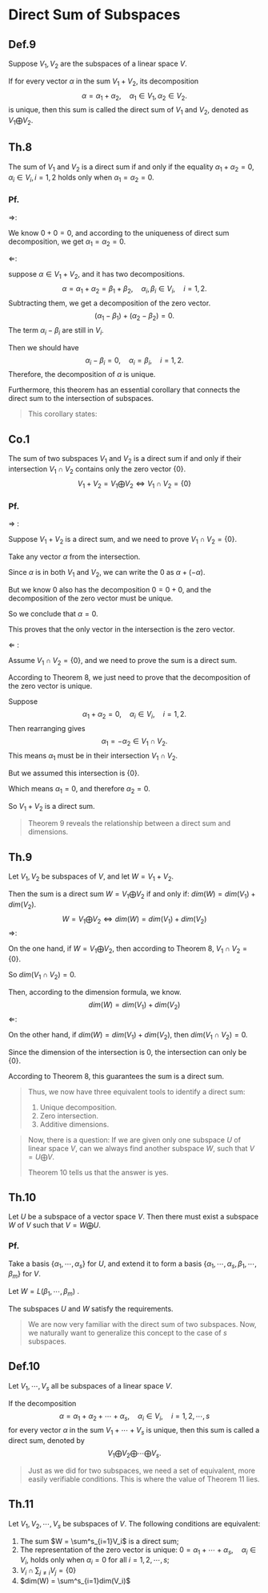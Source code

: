 # Direct Sum of Subspaces

## Def.9

Suppose $V_1, V_2$ are the subspaces of a linear space $V$.

If for every vector $\alpha$ in the sum $V_1 + V_2$, its decomposition
$$
\alpha = \alpha_1 + \alpha_2, \quad \alpha_1 \in V_1, \alpha_2 \in V_2.
$$
is unique, then this sum is called the direct sum of $V_1$ and $V_2$, denoted as $V_1 \bigoplus V_2$.

## Th.8

The sum of $V_1$ and $V_2$ is a direct sum if and only if the equality $\alpha_1 + \alpha_2 = 0, \alpha_i \in V_i, i=1,2$ holds only when $\alpha_1 = \alpha_2 = 0$.

### Pf.

$\Longrightarrow$:

We know $0 + 0 = 0$, and according to the uniqueness of direct sum decomposition, we get $\alpha_1 = \alpha_2 = 0$.

$\Longleftarrow$:

suppose  $\alpha \in V_1 + V_2$, and it has two decompositions.
$$
\alpha = \alpha_1 + \alpha_2 = \beta_1 + \beta_2, \quad \alpha_i,\beta_i \in V_i, \quad i = 1,2.
$$
Subtracting them, we get a decomposition of the zero vector.
$$
(\alpha_1 - \beta_1) + (\alpha_2 - \beta_2) = 0.
$$
The term $\alpha_i - \beta_i$ are still in $V_i$.

Then we should have
$$
\alpha_i - \beta_i = 0, \quad \alpha_i = \beta_i, \quad i=1,2.
$$
Therefore, the decomposition of $\alpha$ is unique.

Furthermore, this theorem has an essential corollary that connects the direct sum to the intersection of subspaces.

> This corollary states:

## Co.1

The sum of two subspaces $V_1$ and $V_2$ is a direct sum if and only if their intersection $V_1 \cap V_2$ contains only the zero vector  $\{ 0 \}$.
$$
V_1 + V_2 = V_1 \bigoplus V_2 \Longleftrightarrow V_1 \cap V_2 = \{ 0 \}
$$

### Pf.

$\Longrightarrow$ :

Suppose $V_1 + V_2$ is a direct sum, and we need to prove $V_1 \cap V_2 = \{ 0 \}$.

Take any vector $\alpha$ from the intersection.

Since $\alpha$ is in both $V_1$ and $V_2$, we can write the $0$ as $\alpha + (-\alpha)$.

But we know $0$ also has the decomposition $0 = 0 + 0$, and the decomposition of the zero vector must be unique.

So we conclude that $\alpha = 0$.

This proves that the only vector in the intersection is the zero vector.

$\Longleftarrow$ :

Assume $V_1 \cap V_2 = \{ 0 \}$, and we need to prove the sum is a direct sum.

According to Theorem 8, we just need to prove that the decomposition of the zero vector is unique.

Suppose
$$
\alpha_1 + \alpha_2 = 0,\quad \alpha_i \in V_i, \quad i = 1,2.
$$
Then rearranging gives
$$
\alpha_1 = -\alpha_2 \in V_1 \cap V_2.
$$
This means $\alpha_1$ must be in their intersection $V_1 \cap V_2$. 

But we assumed this intersection is $\{0\}$.

Which means $\alpha_1 = 0$, and therefore $\alpha_2 = 0$.

So $V_1 + V_2$ is a direct sum.

> Theorem 9 reveals the relationship between a direct sum and dimensions.

## Th.9

Let $V_1,V_2$ be subspaces of $V$, and let $W = V_1 + V_2$.

Then the sum is a direct sum $W = V_1 \bigoplus V_2$ if and only if: $dim(W) = dim(V_1) + dim(V_2)$.
$$
W = V_1 \bigoplus V_2 \Longleftrightarrow dim(W) = dim(V_1) + dim(V_2)
$$
$\Longrightarrow$:

On the one hand, if $W = V_1 \bigoplus V_2$, then according to Theorem 8, $V_1 \cap V_2 = \{0\}$.

So $dim(V_1 \cap V_2) = 0$.

Then, according to the dimension formula, we know.
$$
dim(W) = dim(V_1) + dim(V_2)
$$
$\Longleftarrow$:

On the other hand, if $dim(W) = dim(V_1) + dim(V_2)$, then $dim(V_1 \cap V_2) = 0$.

Since the dimension of the intersection is 0, the intersection can only be $\{0\}$.

According to Theorem 8, this guarantees the sum is a direct sum.

> Thus, we now have three equivalent tools to identify a direct sum:
>
> 1. Unique decomposition.
> 2. Zero intersection.
> 3. Additive dimensions.

> Now, there is a question: If we are given only one subspace $U$ of linear space $V$, can we always find another subspace $W$, such that $V = U \bigoplus V$.
>
> Theorem 10 tells us that the answer is yes.

## Th.10

Let $U$ be a subspace of a vector space $V$. Then there must exist a subspace $W$ of $V$ such that $V = W \bigoplus U$.

### Pf.

Take a basis $\{\alpha_1,\cdots,\alpha_s \}$ for $U$, and extend it to form a basis $\{\alpha_1, \cdots, \alpha_s,\beta_1,\cdots, \beta_m \}$ for $V$.

Let $W = L(\beta_1,\cdots, \beta_m)$ .

The subspaces $U$ and $W$ satisfy the requirements.

> We are now very familiar with the direct sum of two subspaces. 
> Now, we naturally want to generalize this concept to the case of $s$ subspaces.

## Def.10

Let $V_1,\cdots, V_s$ all be subspaces of a linear space $V$.

If the decomposition 
$$
\alpha = \alpha_1 + \alpha_2 + \cdots + \alpha_s,\quad \alpha_i \in V_i, \quad i = 1,2,\cdots,s
$$
for every vector $\alpha$ in the sum $V_1 + \cdots + V_s$ is unique, then this sum is called a direct sum, denoted by
$$
V_1 \bigoplus V_2 \bigoplus \cdots \bigoplus V_s.
$$

> Just as we did for two subspaces, we need a set of equivalent, more easily verifiable conditions. This is where the value of Theorem 11 lies.

## Th.11

Let $V_1,V_2,\cdots, V_s$ be subspaces of $V$. The following conditions are equivalent:

1. The sum $W = \sum^s_{i=1}V_i$ is a direct sum;
2. The representation of the zero vector is unique: 
   $0 = \alpha_1 + \cdots + \alpha_s, \quad \alpha_i \in V_i$, holds only when $\alpha_i = 0$ for all $i = 1,2,\cdots,s$;
3. $V_i \cap \sum_{j \neq i}V_j = \{0\}$
4. $dim(W) = \sum^s_{i=1}dim(V_i)$
